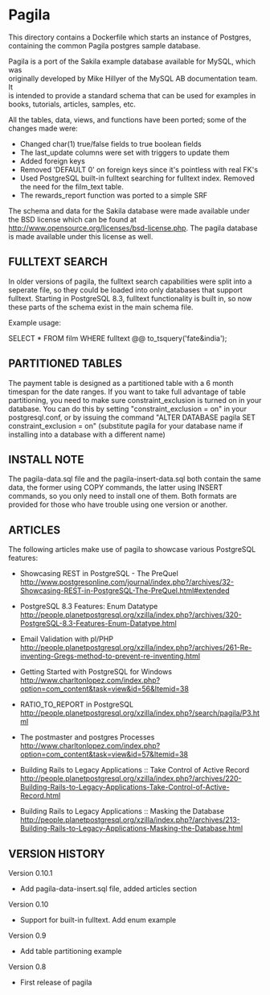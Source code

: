 Pagila
======

This directory contains a Dockerfile which starts an instance of Postgres, containing the
common Pagila postgres sample database.


Pagila is a port of the Sakila example database available for MySQL, which was  
originally developed by Mike Hillyer of the MySQL AB documentation team. It  
is intended to provide a standard schema that can be used for examples in 
books, tutorials, articles, samples, etc.

All the tables, data, views, and functions have been ported; some of the changes made were:

* Changed char(1) true/false fields to true boolean fields
* The last_update columns were set with triggers to update them
* Added foreign keys
* Removed 'DEFAULT 0' on foreign keys since it's pointless with real FK's
* Used PostgreSQL built-in fulltext searching for fulltext index.  Removed the need for the
  film_text table.
* The rewards_report function was ported to a simple SRF

The schema and data for the Sakila database were made available under the BSD license 
which can be found at http://www.opensource.org/licenses/bsd-license.php. The pagila 
database is made available under this license as well.  


FULLTEXT SEARCH
---------------

In older versions of pagila, the fulltext search capabilities were split into a 
seperate file, so they could be loaded into only databases that support fulltext.
Starting in PostgreSQL 8.3, fulltext functionality is built in, so now these
parts of the schema exist in the main schema file. 

Example usage:

SELECT * FROM film WHERE fulltext @@ to_tsquery('fate&india');


PARTITIONED TABLES
------------------

The payment table is designed as a partitioned table with a 6 month timespan for the date ranges. 
If you want to take full advantage of table partitioning, you need to make sure constraint_exclusion 
is turned on in your database. You can do this by setting "constraint_exclusion = on" in your 
postgresql.conf, or by issuing the command "ALTER DATABASE pagila SET constraint_exclusion = on" 
(substitute pagila for your database name if installing into a database with a different name)


INSTALL NOTE
------------

The pagila-data.sql file and the pagila-insert-data.sql both contain the same
data, the former using COPY commands, the latter using INSERT commands, so you 
only need to install one of them. Both formats are provided for those who have
trouble using one version or another.


ARTICLES
--------------

The following articles make use of pagila to showcase various PostgreSQL features:

* Showcasing REST in PostgreSQL - The PreQuel
http://www.postgresonline.com/journal/index.php?/archives/32-Showcasing-REST-in-PostgreSQL-The-PreQuel.html#extended

* PostgreSQL 8.3 Features: Enum Datatype
http://people.planetpostgresql.org/xzilla/index.php?/archives/320-PostgreSQL-8.3-Features-Enum-Datatype.html

* Email Validation with pl/PHP
http://people.planetpostgresql.org/xzilla/index.php?/archives/261-Re-inventing-Gregs-method-to-prevent-re-inventing.html

* Getting Started with PostgreSQL for Windows
http://www.charltonlopez.com/index.php?option=com_content&task=view&id=56&Itemid=38

* RATIO_TO_REPORT in PostgreSQL
http://people.planetpostgresql.org/xzilla/index.php?/search/pagila/P3.html

* The postmaster and postgres Processes
http://www.charltonlopez.com/index.php?option=com_content&task=view&id=57&Itemid=38

* Building Rails to Legacy Applications :: Take Control of Active Record
http://people.planetpostgresql.org/xzilla/index.php?/archives/220-Building-Rails-to-Legacy-Applications-Take-Control-of-Active-Record.html

* Building Rails to Legacy Applications :: Masking the Database
http://people.planetpostgresql.org/xzilla/index.php?/archives/213-Building-Rails-to-Legacy-Applications-Masking-the-Database.html


VERSION HISTORY
---------------

Version 0.10.1
* Add pagila-data-insert.sql file, added articles section

Version 0.10
* Support for built-in fulltext. Add enum example 

Version 0.9
* Add table partitioning example 

Version 0.8 
* First release of pagila


